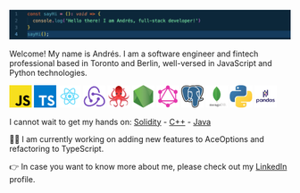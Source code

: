 <!-- ![ My gif ](assets/sayHi.gif) -->
![ My ss ](assets/ss.png)

Welcome! My name is Andrés. I am a software engineer and fintech professional based in Toronto and Berlin, well-versed in JavaScript and Python technologies.


<img src="./assets/js.png" width="40" display="inline-block"> <img src="./assets/typescript.png" width="40" display="inline-block"> <img src="./assets/react.png" width="40" display="inline-block">
<img src="./assets/redux.png" width="40" display="inline-block">
<img src="./assets/49996085.png" width="40" display="inline-block">
<img src="./assets/nodejs.png" width="40" display="inline-block">
<img src="./assets/graphql.png" width="40" display="inline-block">
<img src="./assets/postgresql.png" width="40" display="inline-block">
<img src="./assets/mdb.png" width="40" display="inline-block">
<img src="./assets/python.jpeg" width="40" display="inline-block">
<img src="./assets/pandas.png" width="40" display="inline-block">


I cannot wait to get my hands on:
<a href="https://docs.soliditylang.org/en/v0.8.7/" display="inline-block">Solidity</a>  -  <a href="https://www.cplusplus.com/">C++</a>  -  <a href="https://www.java.com/">Java</a>

<p>👨‍💻 I am currently working on adding new features to AceOptions and refactoring to TypeScript.</p>

<p>👉 In case you want to know more about me, please check out my <a href="https://www.linkedin.com/in/andresolivez/">LinkedIn</a> profile.</p>
